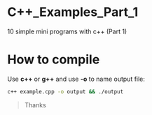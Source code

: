 # C++_Examples_Part_1
10 simple mini programs with c++ (Part 1)

# How to compile
Use **c++** or **g++** and use **-o** to name output file:
``` bash
c++ example.cpp -o output && ./output
```

> Thanks 
